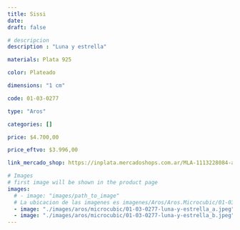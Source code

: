```yaml
---
title: Sissi
date: 
draft: false

# descripcion
description : "Luna y estrella"

materials: Plata 925

color: Plateado

dimensions: "1 cm"

code: 01-03-0277

type: "Aros"

categories: []

price: $4.700,00

price_eftvo: $3.996,00

link_mercado_shop: https://inplata.mercadoshops.com.ar/MLA-1113228084-aros-plata-925-y-cristales-cubic-sissi-luna-estrella-_JM

# Images
# first image will be shown in the product page
images:
  # - image: "images/path_to_image"
  # La ubicacion de las imagenes es imagenes/Aros/Aros.Microcubic/01-03-0277-sissi
  - image: "./images/aros/microcubic/01-03-0277-luna-y-estrella_a.jpeg"
  - image: "./images/aros/microcubic/01-03-0277-luna-y-estrella_b.jpeg"
---
```

